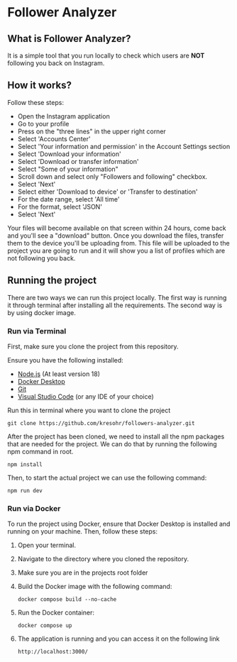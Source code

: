 # Follower Analyzer

## What is Follower Analyzer?

It is a simple tool that you run locally to check which users are **NOT** following you back on Instagram.

## How it works?

Follow these steps:

- Open the Instagram application
- Go to your profile
- Press on the "three lines" in the upper right corner
- Select 'Accounts Center'
- Select 'Your information and permission' in the Account Settings section
- Select 'Download your information'
- Select 'Download or transfer information'
- Select "Some of your information"
- Scroll down and select only "Followers and following" checkbox.
- Select 'Next'
- Select either 'Download to device' or 'Transfer to destination'
- For the date range, select 'All time'
- For the format, select 'JSON'
- Select 'Next'

Your files will become available on that screen within 24 hours, come back and you'll see a "download" button. Once you download the files, transfer them to the device you'll be uploading from. This file will be uploaded to the project you are going to run and it will show you a list of profiles which are not following you back.

## Running the project

There are two ways we can run this project locally. The first way is running it through terminal after installing all the requirements. The second way is by using docker image.

### Run via Terminal

First, make sure you clone the project from this repository.

Ensure you have the following installed:

- [Node.js](https://nodejs.org/en/download) (At least version 18)
- [Docker Desktop](https://www.docker.com/products/docker-desktop)
- [Git](https://git-scm.com/downloads)
- [Visual Studio Code](https://code.visualstudio.com/) (or any IDE of your choice)

Run this in terminal where you want to clone the project

```
git clone https://github.com/kresohr/followers-analyzer.git
```

After the project has been cloned, we need to install all the npm packages that are needed for the project. We can do that by running the following npm command in root.

```
npm install
```

Then, to start the actual project we can use the following command:

```
npm run dev
```

### Run via Docker

To run the project using Docker, ensure that Docker Desktop is installed and running on your machine. Then, follow these steps:

1. Open your terminal.
2. Navigate to the directory where you cloned the repository.
3. Make sure you are in the projects root folder
4. Build the Docker image with the following command:

   ```
   docker compose build --no-cache
   ```

5. Run the Docker container:

   ```
   docker compose up
   ```

6. The application is running and you can access it on the following link

   ```
   http://localhost:3000/
   ```
